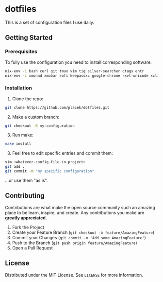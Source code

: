 # dotfiles

This is a set of configuration files I use daily.

## Getting Started

### Prerequisites

To fully use the configuration you need to install corresponding software:

```sh
nix-env -i bash curl git tmux vim tig silver-searcher ctags entr
nix-env -i xmonad xmobar rofi keepassxc google-chrome rxvt-unicode xclip dunst
```

### Installation

1. Clone the repo:
```sh
git clone https://github.com/placek/dotfiles.git
```
2. Make a custom branch:
```sh
git checkout -B my-configuration
```
3. Run make:
```sh
make install
```
3. Feel free to edit specific entries and commit them:
```sh
vim <whatever-config-file-in-project>
git add .
git commit -m "my specific configuration"
```
...or use them "as is".

## Contributing

Contributions are what make the open source community such an amazing place to be learn, inspire, and create. Any contributions you make are **greatly appreciated**.

1. Fork the Project
2. Create your Feature Branch (`git checkout -b feature/AmazingFeature`)
3. Commit your Changes (`git commit -m 'Add some AmazingFeature'`)
4. Push to the Branch (`git push origin feature/AmazingFeature`)
5. Open a Pull Request

## License

Distributed under the MIT License. See `LICENSE` for more information.

